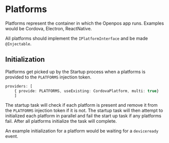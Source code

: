 # Platforms

Platforms represent the container in which the Openpos app runs. Examples would be Cordova, Electron, ReactNative.

All platforms should implement the `IPlatformInterface` and be made `@Injectable`.

## Initialization

Platforms get picked up by the Startup process when a platforms is provided to the `PLATFORMS` injection token.

```typescript
providers: [
    { provide: PLATFORMS, useExisting: CordovaPlatform, multi: true}
    ]
```

The startup task will check if each platform is present and remove it from the `PLATFORMS` injection token if it is not. The startup task will then attempt to initialized each platform in parallel and fail the start up task if any platforms fail. After all platforms initialize the task will complete.

An example initialization for a platform would be waiting for a `deviceready` event.